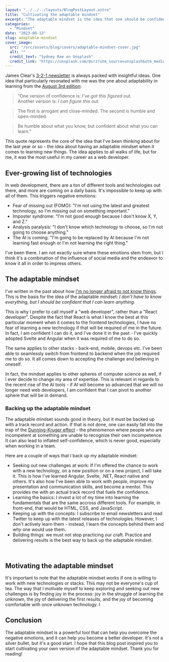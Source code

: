 ```yaml
---
layout: "../../../layouts/BlogPostLayout.astro"
title: "Cultivating the adaptable mindset"
excerpt: "The adaptable mindset is the idea that one should be confident in what they can learn. The idea applies to all walks of life, but for me, it was the most useful in my career as a web developer. In this blog post, I've detailed how having an adaptable mindset helps me deal with negative emotions, how I back it with action and, perhaps most importantly, why I find joy in it."
categories:
  - "Mindset"
date: "2023-08-13"
slug: adaptable-mindset
cover_image:
  src: "/src/assets/blog/covers/adaptable-mindset-cover.jpg"
  alt: ""
  credit_text: "Sydney Rae on Unsplash"
  credit_link: "https://unsplash.com/@srz?utm_source=unsplash&utm_medium=referral&utm_content=creditCopyText"
---
```


James Clear's [3-2-1 newsletter](https://jamesclear.com/3-2-1) is always packed with insightful ideas. One idea that particularly resonated with me was the one about adaptability in learning from the [August 3rd edition](https://jamesclear.com/3-2-1/august-3-2023):

> “One version of confidence is: _I’ve got this figured out._<br />
> Another version is: _I can figure this out._

> The first is arrogant and close-minded. The second is humble and open-minded.

> Be humble about what you know, but confident about what you can learn.”

This quote represents the core of the idea that I've been thinking about for the last year or so - the idea about having an adaptable mindset when it comes to learning new things. The idea applies to all walks of life, but for me, it was the most useful in my career as a web developer.

## Ever-growing list of technologies

In web development, there are a ton of different tools and technologies out there, and more are coming on a daily basis. It's impossible to keep up with all of them. This triggers negative emotions:

- Fear of missing out (FOMO): "I'm not using the latest and greatest technology, so I'm missing out on something important."
- Imposter syndrome: "I'm not good enough because I don't know X, Y, and Z."
- Analysis paralysis: "I don't know which technology to choose, so I'm not going to choose anything."
- The AI is coming: "I'm going to be replaced by AI because I'm not learning fast enough or I'm not learning the right thing."

I've been there. I am not exactly sure where these emotions stem from, but I think it's a combination of the influence of social media and the endeavor to know it all in order to impress others.

## The adaptable mindset

I've written in the past about how [I'm no longer afraid to not know things](/blog/i-am-not-afraid-to-not-know-things-anymore). This is the basis for the idea of the adaptable mindset: _I don't have to know everything, but I should be confident that I can learn anything._

This is why I prefer to call myself a "web developer", rather than a "React developer". Despite the fact that React is what I know the best at this particular moment when it comes to the frontend technologies, I have no fear of learning a new technology if that will be required of me in the future. In fact, I am confident I can do it, and I've done it in the past - I've quickly adopted Svelte and Angular when it was required of me to do so.

The same applies to other stacks - back-end, mobile, devops etc. I've been able to seamlessly switch from frontend to backend when the job required me to do so. It all comes down to accepting the challenge and believing in oneself.

In fact, the mindset applies to other spheres of computer science as well, if I ever decide to change my area of expertise. This is relevant in regards to the recent rise of the AI tools - if AI will become so advanced that we will no longer need web developers, I am confident that I can pivot to another sphere that will be in demand.

### Backing up the adaptable mindset

The adaptable mindset sounds good in theory, but it must be backed up with a track record and action. If that is not done, one can easily fall into the trap of the [Dunning-Kruger effect](https://en.wikipedia.org/wiki/Dunning%E2%80%93Kruger_effect) - the phenomenon where people who are incompetent at something are unable to recognize their own incompetence. It can also lead to inflated self-confidence, which is never good, especially when working in a team.

Here are a couple of ways that I back up my adaptable mindset:

- Seeking out new challenges at work: If I'm offered the chance to work with a new technology, on a new position or on a new project, I will take it. This is how I've learned Angular, Svelte, .NET, React native and others. It's also how I've been able to work with people, improve my presentation and communication skills, and become a mentor. This provides me with an actual track record that fuels the confidence.
- Learning the basics: I invest a lot of my time into learning the fundamentals that are the same accross different tools. For example, in front-end, that would be HTML, CSS, and JavaScript.
- Keeping up with the concepts: I subscribe to email newsletters and read Twitter to keep up with the latest releases of technologies. However, I don't actively learn them - instead, I learn the concepts behind them and _why_ one would use them.
- Building things: we must not stop practicing our craft. Practice and delivering results is the best way to back up the adaptable mindset.

<br />

## Motivating the adaptable mindset

It's important to note that the adaptable mindset works if one is willing to work with new technologies or stacks. This may not be everyone's cup of tea. The way that I motivate myself to keep exploring and seeking out new challenges is by finding joy in the process: joy in the struggle of learning the unknown, the joy of delivering the first results, and the joy of becoming comfortable with once unknown technology. I

## Conclusion

The adaptable mindset is a powerful tool that can help you overcome the negative emotions, and it can help you become a better developer. It's not a silver bullet, but it's a good start. I hope that this blog post inspired you to start cultivating your own version of the adaptable mindset. Thank you for reading!
